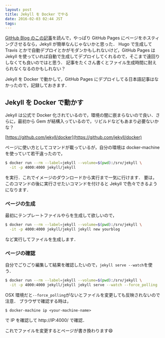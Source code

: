 ```yaml
---
layout: post
title: Jekyll を Docker でやる
date: 2016-02-03 02:44 JST
tags:
---
```


[GitHub Blog のこの記事](https://github.com/blog/2100-github-pages-now-faster-and-simpler-with-jekyll-3-0)を読んで，やっぱり GitHub Pages にページをホスティングさせるなら，Jekyll が簡単なんじゃないかと思った．
Hugo で生成して Travis とかで自動デプロイとかがモダンかもしれないけど，GitHub Pages は Jekyll を使っていれば自動で生成してデプロイしてくれるので，そこまで遠回りしなくても良いのではと思う．
記事をたくさん書くとファイル生成時間に耐えられなくなるのかもしれない？

Jekyll を Docker で動かして，GitHub Pages にデプロイしてる日本語記事はなかったので，記録しておきます．

## Jekyll を Docker で動かす
Jekyll は公式で Docker 化されているので，環境の闇に嵌まらないので良い．さらに，最初から Gem が結構入っているので，リビルドなどもあまり必要ないかな？

[https://github.com/jekyll/docker](https://github.com/jekyll/docker)

ページに使い方としてコマンドが載っているが，自分の環境は docker-machine を使っていて若干違ったので，

```sh
$ docker run --rm --label=jekyll --volume=$(pwd):/srv/jekyll \
  -it -p 4000:4000 jekyll/jekyll
```
を実行．これでイメージのダウンロードから実行まで一気に行けます．
要は，このコマンドの後に実行させたいコマンドを付けると Jekyll で色々できるようになります．

### ページの生成
最初にテンプレートファイルやらを生成して欲しいので，

```sh
$ docker run --rm --label=jekyll --volume=$(pwd):/srv/jekyll \
  -it -p 4000:4000 jekyll/jekyll jekyll new yourblog
```
など実行してファイルを生成します．

### ページの確認
自分でごりごり編集して結果を確認したいので，`jekyll serve --watch`を使う．

```sh
$ docker run --rm --label=jekyll --volume=$(pwd):/srv/jekyll \
  -it -p 4000:4000 jekyll/jekyll jekyll serve --watch --force_polling
```
OSX 環境だと`--force_polling`がないとファイルを変更しても反映されないので注意．
ブラウザで確認する時は，

```
$ docker-machine ip <your-machine-name>
```
で IP を確認して http://IP:4000/ で確認．


これでファイルを変更するとページが書き換わります:smile:


